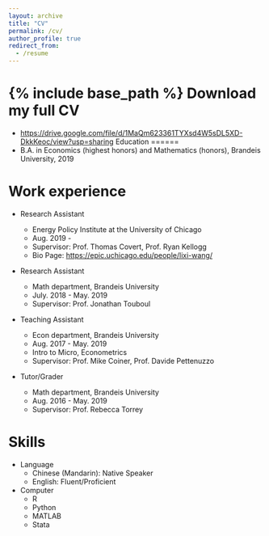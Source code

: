 ```yaml
---
layout: archive
title: "CV"
permalink: /cv/
author_profile: true
redirect_from:
  - /resume
---
```


{% include base_path %}
Download my full CV
======
* https://drive.google.com/file/d/1MaQm623361TYXsd4W5sDL5XD-DkkKeoc/view?usp=sharing
Education
======
* B.A. in Economics (highest honors) and Mathematics (honors), Brandeis University, 2019

Work experience
======
* Research Assistant
  * Energy Policy Institute at the University of Chicago
  * Aug. 2019 - 
  * Supervisor: Prof. Thomas Covert, Prof. Ryan Kellogg
  * Bio Page: https://epic.uchicago.edu/people/lixi-wang/

* Research Assistant
  * Math department, Brandeis University
  * July. 2018 - May. 2019
  * Supervisor: Prof. Jonathan Touboul

* Teaching Assistant
  * Econ department, Brandeis University
  * Aug. 2017 - May. 2019
  * Intro to Micro, Econometrics
  * Supervisor: Prof. Mike Coiner, Prof. Davide Pettenuzzo

* Tutor/Grader
  * Math department, Brandeis University
  * Aug. 2016 - May. 2019
  * Supervisor: Prof. Rebecca Torrey
  
Skills
======
* Language
  * Chinese (Mandarin): Native Speaker
  * English: Fluent/Proficient
* Computer
  * R
  * Python
  * MATLAB
  * Stata

<!--
Publications
======
  <ul>{% for post in site.publications %}
    {% include archive-single-cv.html %}
  {% endfor %}</ul>
  
Talks
======
  <ul>{% for post in site.talks %}
    {% include archive-single-talk-cv.html %}
  {% endfor %}</ul>
  
Teaching
======
  <ul>{% for post in site.teaching %}
    {% include archive-single-cv.html %}
  {% endfor %}</ul>
  -->


